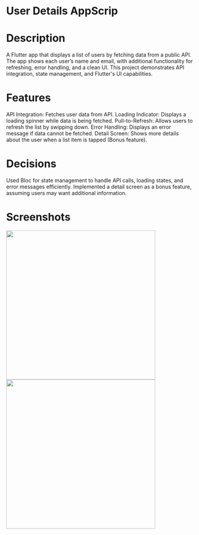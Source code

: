 # User Details AppScrip

# Description
A Flutter app that displays a list of users by fetching data from a public API. The app shows each user’s name and email, with additional functionality for refreshing, error handling, and a clean UI. This project demonstrates API integration, state management, and Flutter's UI capabilities.

# Features
API Integration: Fetches user data from API.
Loading Indicator: Displays a loading spinner while data is being fetched.
Pull-to-Refresh: Allows users to refresh the list by swipping down.
Error Handling: Displays an error message if data cannot be fetched.
Detail Screen: Shows more details about the user when a list item is tapped (Bonus feature).

# Decisions
  Used Bloc for state management to handle API calls, loading states, and error messages efficiently.
  Implemented a detail screen as a bonus feature, assuming users may want additional information.

# Screenshots
<img src="https://github.com/user-attachments/assets/7e0389b1-bd5d-4c33-b918-4d96e5c5890e" width="400" />
<img src="https://github.com/user-attachments/assets/72ec8820-df06-497b-b39d-fb0706ba069a" width="400" />
